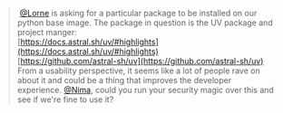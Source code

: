 

>  [@Lorne](https://selfwealthgroup.slack.com/team/U07HLK18XBM) is asking for a particular package to be installed on our python base image. The package in question is the UV package and project manger:  
[https://docs.astral.sh/uv/#highlights](https://docs.astral.sh/uv/#highlights)  
[https://github.com/astral-sh/uv](https://github.com/astral-sh/uv)  
From a usability perspective, it seems like a lot of people rave on about it and could be a thing that improves the developer experience. [@Nima](https://selfwealthgroup.slack.com/team/U069PR8CNMQ), could you run your security magic over this and see if we're fine to use it?